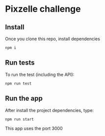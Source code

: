 # Pixzelle challenge

## Install

Once you clone this repo, install dependencies

```
npm i
```

## Run tests

To run the test (including the API):

```
npm run test
```

## Run the app

After install the project dependencies, type:

```
npm run start
```
This app uses the port 3000
